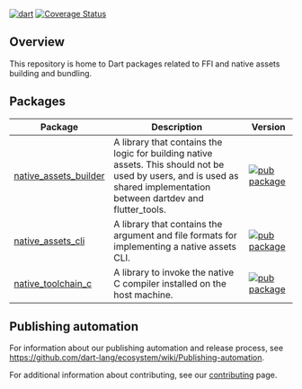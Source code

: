 [![dart](https://github.com/dart-lang/native/actions/workflows/dart.yaml/badge.svg)](https://github.com/dart-lang/native/actions/workflows/dart.yaml)
[![Coverage Status](https://coveralls.io/repos/github/dart-lang/native/badge.svg?branch=main)](https://coveralls.io/github/dart-lang/native?branch=main)

## Overview

This repository is home to Dart packages related to FFI and native assets
building and bundling.

## Packages

| Package                                      | Description                                                                                 | Version |
| -------------------------------------------- | ------------------------------------------------------------------------------------------- | ------- |
| [native_assets_builder](pkgs/native_assets_builder/) | A library that contains the logic for building native assets. This should not be used by users, and is used as shared implementation between dartdev and flutter_tools. | [![pub package](https://img.shields.io/pub/v/native_assets_builder.svg)](https://pub.dev/packages/native_assets_builder)         |
| [native_assets_cli](pkgs/native_assets_cli/) | A library that contains the argument and file formats for implementing a native assets CLI. | [![pub package](https://img.shields.io/pub/v/native_assets_cli.svg)](https://pub.dev/packages/native_assets_cli)        |
| [native_toolchain_c](pkgs/native_toolchain_c/)               | A library to invoke the native C compiler installed on the host machine.                    | [![pub package](https://img.shields.io/pub/v/native_toolchain_c.svg)](https://pub.dev/packages/native_toolchain_c) |

## Publishing automation

For information about our publishing automation and release process, see
https://github.com/dart-lang/ecosystem/wiki/Publishing-automation.

For additional information about contributing, see our
[contributing](CONTRIBUTING.md) page.
